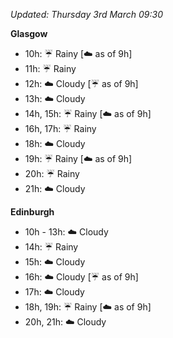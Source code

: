 *Updated: Thursday 3rd March 09:30*

**Glasgow**

* 10h: :umbrella: Rainy [:cloud: as of 9h]
* 11h: :umbrella: Rainy
* 12h: :cloud: Cloudy [:umbrella: as of 9h]
* 13h: :cloud: Cloudy
* 14h, 15h: :umbrella: Rainy [:cloud: as of 9h]
* 16h, 17h: :umbrella: Rainy
* 18h: :cloud: Cloudy
* 19h: :umbrella: Rainy [:cloud: as of 9h]
* 20h: :umbrella: Rainy
* 21h: :cloud: Cloudy

**Edinburgh**

* 10h - 13h: :cloud: Cloudy
* 14h: :umbrella: Rainy
* 15h: :cloud: Cloudy
* 16h: :cloud: Cloudy [:umbrella: as of 9h]
* 17h: :cloud: Cloudy
* 18h, 19h: :umbrella: Rainy [:cloud: as of 9h]
* 20h, 21h: :cloud: Cloudy
